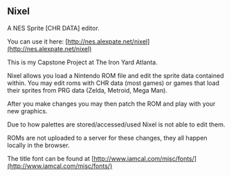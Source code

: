 ## Nixel

A NES Sprite [CHR DATA] editor.


You can use it here: [http://nes.alexpate.net/nixel](http://nes.alexpate.net/nixel)

This is my Capstone Project at The Iron Yard Atlanta.


Nixel allows you load a Nintendo ROM file and edit the sprite data contained within.
You may edit roms with CHR data (most games) or games that load their sprites from PRG data (Zelda, Metroid, Mega Man).

After you make changes you may then patch the ROM and play with your new graphics.


Due to how palettes are stored/accessed/used Nixel is not able to edit them.


ROMs are not uploaded to a server for these changes, they all happen locally in the browser.


The title font can be found at [http://www.iamcal.com/misc/fonts/](http://www.iamcal.com/misc/fonts/)
